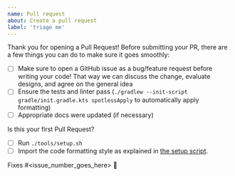 ```yaml
---
name: Pull request
about: Create a pull request
label: 'triage me'
---
```

Thank you for opening a Pull Request!
Before submitting your PR, there are a few things you can do to make sure it goes smoothly:

- [ ] Make sure to open a GitHub issue as a bug/feature request before writing your code! That way
  we can discuss the change, evaluate designs, and agree on the general idea
- [ ] Ensure the tests and linter
  pass (`./gradlew --init-script gradle/init.gradle.kts spotlessApply` to automatically apply
  formatting)
- [ ] Appropriate docs were updated (if necessary)

Is this your first Pull Request?

- [ ] Run `./tools/setup.sh`
- [ ] Import the code formatting style as explained in [the setup script](/tools/setup.sh#L40).

Fixes #<issue_number_goes_here> 🦕
